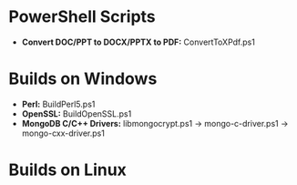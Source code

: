 # PowerShell Scripts
* **Convert DOC/PPT to DOCX/PPTX to PDF:** ConvertToXPdf.ps1

# Builds on Windows
* **Perl:** BuildPerl5.ps1
* **OpenSSL:** BuildOpenSSL.ps1
* **MongoDB C/C++ Drivers:** libmongocrypt.ps1 &rarr; mongo-c-driver.ps1 &rarr; mongo-cxx-driver.ps1

# Builds on Linux
